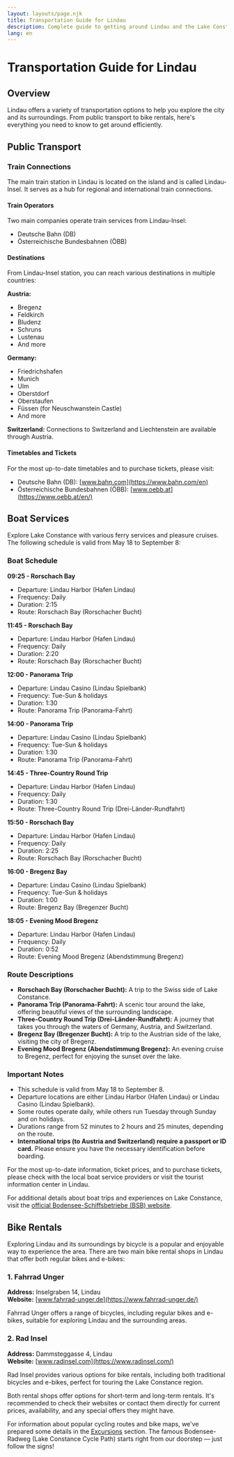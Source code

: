 ```yaml
---
layout: layouts/page.njk
title: Transportation Guide for Lindau
description: Complete guide to getting around Lindau and the Lake Constance region
lang: en
---
```


# Transportation Guide for Lindau

## Overview

Lindau offers a variety of transportation options to help you explore the city and its surroundings. From public transport to bike rentals, here's everything you need to know to get around efficiently.

## Public Transport

### Train Connections

The main train station in Lindau is located on the island and is called Lindau-Insel. It serves as a hub for regional and international train connections.

#### Train Operators

Two main companies operate train services from Lindau-Insel:

- Deutsche Bahn (DB)
- Österreichische Bundesbahnen (ÖBB)

#### Destinations

From Lindau-Insel station, you can reach various destinations in multiple countries:

**Austria:**
- Bregenz
- Feldkirch
- Bludenz
- Schruns
- Lustenau
- And more

**Germany:**
- Friedrichshafen
- Munich
- Ulm
- Oberstdorf
- Oberstaufen
- Füssen (for Neuschwanstein Castle)
- And more

**Switzerland:**
Connections to Switzerland and Liechtenstein are available through Austria.

#### Timetables and Tickets

For the most up-to-date timetables and to purchase tickets, please visit:

- Deutsche Bahn (DB): [www.bahn.com](https://www.bahn.com/en)
- Österreichische Bundesbahnen (ÖBB): [www.oebb.at](https://www.oebb.at/en/)

## Boat Services

Explore Lake Constance with various ferry services and pleasure cruises. The following schedule is valid from May 18 to September 8:

### Boat Schedule

**09:25 - Rorschach Bay**
- Departure: Lindau Harbor (Hafen Lindau)
- Frequency: Daily
- Duration: 2:15
- Route: Rorschach Bay (Rorschacher Bucht)

**11:45 - Rorschach Bay**
- Departure: Lindau Harbor (Hafen Lindau)
- Frequency: Daily
- Duration: 2:20
- Route: Rorschach Bay (Rorschacher Bucht)

**12:00 - Panorama Trip**
- Departure: Lindau Casino (Lindau Spielbank)
- Frequency: Tue-Sun & holidays
- Duration: 1:30
- Route: Panorama Trip (Panorama-Fahrt)

**14:00 - Panorama Trip**
- Departure: Lindau Casino (Lindau Spielbank)
- Frequency: Tue-Sun & holidays
- Duration: 1:30
- Route: Panorama Trip (Panorama-Fahrt)

**14:45 - Three-Country Round Trip**
- Departure: Lindau Harbor (Hafen Lindau)
- Frequency: Daily
- Duration: 1:30
- Route: Three-Country Round Trip (Drei-Länder-Rundfahrt)

**15:50 - Rorschach Bay**
- Departure: Lindau Harbor (Hafen Lindau)
- Frequency: Daily
- Duration: 2:25
- Route: Rorschach Bay (Rorschacher Bucht)

**16:00 - Bregenz Bay**
- Departure: Lindau Casino (Lindau Spielbank)
- Frequency: Tue-Sun & holidays
- Duration: 1:00
- Route: Bregenz Bay (Bregenzer Bucht)

**18:05 - Evening Mood Bregenz**
- Departure: Lindau Harbor (Hafen Lindau)
- Frequency: Daily
- Duration: 0:52
- Route: Evening Mood Bregenz (Abendstimmung Bregenz)

### Route Descriptions

- **Rorschach Bay (Rorschacher Bucht):** A trip to the Swiss side of Lake Constance.
- **Panorama Trip (Panorama-Fahrt):** A scenic tour around the lake, offering beautiful views of the surrounding landscape.
- **Three-Country Round Trip (Drei-Länder-Rundfahrt):** A journey that takes you through the waters of Germany, Austria, and Switzerland.
- **Bregenz Bay (Bregenzer Bucht):** A trip to the Austrian side of the lake, visiting the city of Bregenz.
- **Evening Mood Bregenz (Abendstimmung Bregenz):** An evening cruise to Bregenz, perfect for enjoying the sunset over the lake.

### Important Notes

- This schedule is valid from May 18 to September 8.
- Departure locations are either Lindau Harbor (Hafen Lindau) or Lindau Casino (Lindau Spielbank).
- Some routes operate daily, while others run Tuesday through Sunday and on holidays.
- Durations range from 52 minutes to 2 hours and 25 minutes, depending on the route.
- **International trips (to Austria and Switzerland) require a passport or ID card.** Please ensure you have the necessary identification before boarding.

For the most up-to-date information, ticket prices, and to purchase tickets, please check with the local boat service providers or visit the tourist information center in Lindau.

For additional details about boat trips and experiences on Lake Constance, visit the [official Bodensee-Schiffsbetriebe (BSB) website](https://www.bsb.de/de/bodensee-erlebnisse/rundfahrten/lindau#).

## Bike Rentals

Exploring Lindau and its surroundings by bicycle is a popular and enjoyable way to experience the area. There are two main bike rental shops in Lindau that offer both regular bikes and e-bikes:

### 1. Fahrrad Unger

**Address:** Inselgraben 14, Lindau  
**Website:** [www.fahrrad-unger.de](https://www.fahrrad-unger.de/)

Fahrrad Unger offers a range of bicycles, including regular bikes and e-bikes, suitable for exploring Lindau and the surrounding areas.

### 2. Rad Insel

**Address:** Dammsteggasse 4, Lindau  
**Website:** [www.radinsel.com](https://www.radinsel.com/)

Rad Insel provides various options for bike rentals, including both traditional bicycles and e-bikes, perfect for touring the Lake Constance region.

Both rental shops offer options for short-term and long-term rentals. It's recommended to check their websites or contact them directly for current prices, availability, and any special offers they might have.

For information about popular cycling routes and bike maps, we've prepared some details in the [Excursions](/en/excursions) section. The famous Bodensee-Radweg (Lake Constance Cycle Path) starts right from our doorstep — just follow the signs!